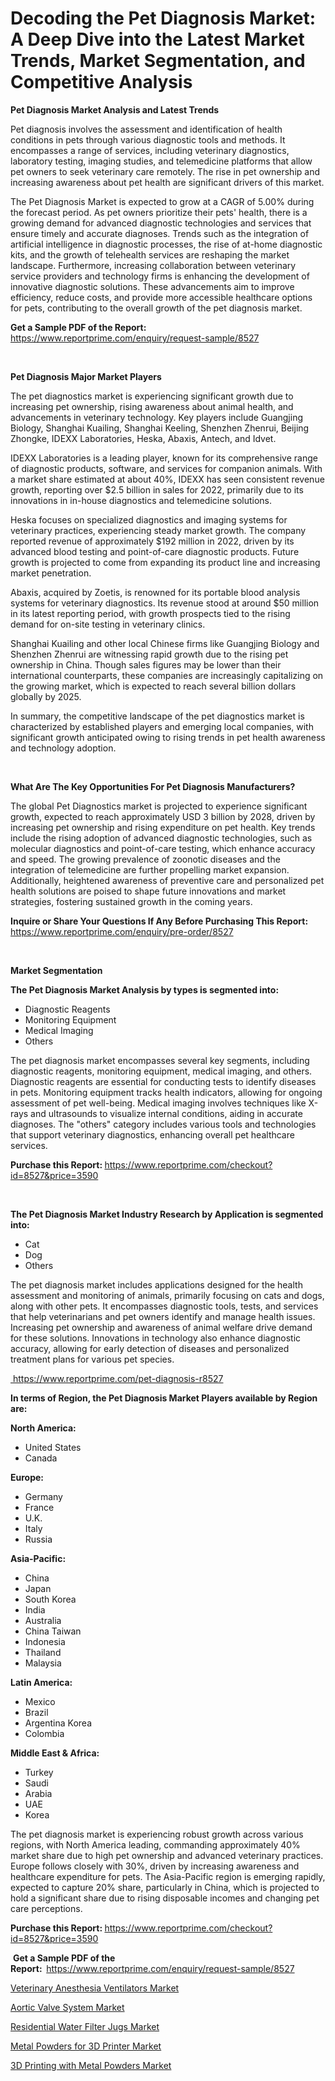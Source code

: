 <p><h1>Decoding the Pet Diagnosis Market: A Deep Dive into the Latest Market Trends, Market Segmentation, and Competitive Analysis</h1></p><p><strong>Pet Diagnosis Market Analysis and Latest Trends</strong></p>
<p><p>Pet diagnosis involves the assessment and identification of health conditions in pets through various diagnostic tools and methods. It encompasses a range of services, including veterinary diagnostics, laboratory testing, imaging studies, and telemedicine platforms that allow pet owners to seek veterinary care remotely. The rise in pet ownership and increasing awareness about pet health are significant drivers of this market.</p><p>The Pet Diagnosis Market is expected to grow at a CAGR of 5.00% during the forecast period. As pet owners prioritize their pets' health, there is a growing demand for advanced diagnostic technologies and services that ensure timely and accurate diagnoses. Trends such as the integration of artificial intelligence in diagnostic processes, the rise of at-home diagnostic kits, and the growth of telehealth services are reshaping the market landscape. Furthermore, increasing collaboration between veterinary service providers and technology firms is enhancing the development of innovative diagnostic solutions. These advancements aim to improve efficiency, reduce costs, and provide more accessible healthcare options for pets, contributing to the overall growth of the pet diagnosis market.</p></p>
<p><strong>Get a Sample PDF of the Report:&nbsp;</strong> <a href="https://www.reportprime.com/enquiry/request-sample/8527">https://www.reportprime.com/enquiry/request-sample/8527</a></p>
<p>&nbsp;</p>
<p><strong>Pet Diagnosis Major Market Players</strong></p>
<p><p>The pet diagnostics market is experiencing significant growth due to increasing pet ownership, rising awareness about animal health, and advancements in veterinary technology. Key players include Guangjing Biology, Shanghai Kuailing, Shanghai Keeling, Shenzhen Zhenrui, Beijing Zhongke, IDEXX Laboratories, Heska, Abaxis, Antech, and Idvet.</p><p>IDEXX Laboratories is a leading player, known for its comprehensive range of diagnostic products, software, and services for companion animals. With a market share estimated at about 40%, IDEXX has seen consistent revenue growth, reporting over $2.5 billion in sales for 2022, primarily due to its innovations in in-house diagnostics and telemedicine solutions.</p><p>Heska focuses on specialized diagnostics and imaging systems for veterinary practices, experiencing steady market growth. The company reported revenue of approximately $192 million in 2022, driven by its advanced blood testing and point-of-care diagnostic products. Future growth is projected to come from expanding its product line and increasing market penetration.</p><p>Abaxis, acquired by Zoetis, is renowned for its portable blood analysis systems for veterinary diagnostics. Its revenue stood at around $50 million in its latest reporting period, with growth prospects tied to the rising demand for on-site testing in veterinary clinics.</p><p>Shanghai Kuailing and other local Chinese firms like Guangjing Biology and Shenzhen Zhenrui are witnessing rapid growth due to the rising pet ownership in China. Though sales figures may be lower than their international counterparts, these companies are increasingly capitalizing on the growing market, which is expected to reach several billion dollars globally by 2025.</p><p>In summary, the competitive landscape of the pet diagnostics market is characterized by established players and emerging local companies, with significant growth anticipated owing to rising trends in pet health awareness and technology adoption.</p></p>
<p>&nbsp;</p>
<p><strong>What Are The Key Opportunities For Pet Diagnosis Manufacturers?</strong></p>
<p><p>The global Pet Diagnostics market is projected to experience significant growth, expected to reach approximately USD 3 billion by 2028, driven by increasing pet ownership and rising expenditure on pet health. Key trends include the rising adoption of advanced diagnostic technologies, such as molecular diagnostics and point-of-care testing, which enhance accuracy and speed. The growing prevalence of zoonotic diseases and the integration of telemedicine are further propelling market expansion. Additionally, heightened awareness of preventive care and personalized pet health solutions are poised to shape future innovations and market strategies, fostering sustained growth in the coming years.</p></p>
<p><strong>Inquire or Share Your Questions If Any Before Purchasing This Report:</strong> <a href="https://www.reportprime.com/enquiry/pre-order/8527">https://www.reportprime.com/enquiry/pre-order/8527</a></p>
<p>&nbsp;</p>
<p><strong>Market Segmentation</strong></p>
<p><strong>The Pet Diagnosis Market Analysis by types is segmented into:</strong></p>
<p><ul><li>Diagnostic Reagents</li><li>Monitoring Equipment</li><li>Medical Imaging</li><li>Others</li></ul></p>
<p><p>The pet diagnosis market encompasses several key segments, including diagnostic reagents, monitoring equipment, medical imaging, and others. Diagnostic reagents are essential for conducting tests to identify diseases in pets. Monitoring equipment tracks health indicators, allowing for ongoing assessment of pet well-being. Medical imaging involves techniques like X-rays and ultrasounds to visualize internal conditions, aiding in accurate diagnoses. The "others" category includes various tools and technologies that support veterinary diagnostics, enhancing overall pet healthcare services.</p></p>
<p><strong>Purchase this Report:&nbsp;</strong><a href="https://www.reportprime.com/checkout?id=8527&price=3590">https://www.reportprime.com/checkout?id=8527&price=3590</a></p>
<p>&nbsp;</p>
<p><strong>The Pet Diagnosis Market Industry Research by Application is segmented into:</strong></p>
<p><ul><li>Cat</li><li>Dog</li><li>Others</li></ul></p>
<p><p>The pet diagnosis market includes applications designed for the health assessment and monitoring of animals, primarily focusing on cats and dogs, along with other pets. It encompasses diagnostic tools, tests, and services that help veterinarians and pet owners identify and manage health issues. Increasing pet ownership and awareness of animal welfare drive demand for these solutions. Innovations in technology also enhance diagnostic accuracy, allowing for early detection of diseases and personalized treatment plans for various pet species.</p></p>
<p><a href="https://www.reportprime.com/pet-diagnosis-r8527">&nbsp;https://www.reportprime.com/pet-diagnosis-r8527</a></p>
<p><strong>In terms of Region, the Pet Diagnosis Market Players available by Region are:</strong></p>
<p>
    <p> <strong> North America: </strong>
        <ul>
            <li>United States</li>
            <li>Canada</li>
        </ul>
        </p> 
    <p> <strong> Europe: </strong>
        <ul>
            <li>Germany</li>
            <li>France</li>
            <li>U.K.</li>
            <li>Italy</li>
            <li>Russia</li>
        </ul>
        </p> 
    <p> <strong> Asia-Pacific: </strong>
        <ul>
            <li>China</li>
            <li>Japan</li>
            <li>South Korea</li>
            <li>India</li>
            <li>Australia</li>
            <li>China Taiwan</li>
            <li>Indonesia</li>
            <li>Thailand</li>
            <li>Malaysia</li>
        </ul>
        </p> 
    <p> <strong> Latin America: </strong>
        <ul>
            <li>Mexico</li>
            <li>Brazil</li>
            <li>Argentina Korea</li>
            <li>Colombia</li>
        </ul>
        </p> 
    <p> <strong> Middle East & Africa: </strong>
        <ul>
            <li>Turkey</li>
            <li>Saudi</li>
            <li>Arabia</li>
            <li>UAE</li>
            <li>Korea</li>
        </ul>
    </p>
    </p>
<p><p>The pet diagnosis market is experiencing robust growth across various regions, with North America leading, commanding approximately 40% market share due to high pet ownership and advanced veterinary practices. Europe follows closely with 30%, driven by increasing awareness and healthcare expenditure for pets. The Asia-Pacific region is emerging rapidly, expected to capture 20% share, particularly in China, which is projected to hold a significant share due to rising disposable incomes and changing pet care perceptions.</p></p>
<p><strong>Purchase this Report: </strong><a href="https://www.reportprime.com/checkout?id=8527&price=3590">https://www.reportprime.com/checkout?id=8527&price=3590</a></p>
<p>&nbsp;<strong>Get a Sample PDF of the Report:&nbsp;&nbsp;</strong><a href="https://www.reportprime.com/enquiry/request-sample/8527">https://www.reportprime.com/enquiry/request-sample/8527</a></p>
<p><strong></strong></p>
<p><p><a href="https://www.linkedin.com/pulse/what-growth-opportunities-challenges-veterinary-anesthesia-0kpkf?trackingId=PFFjTwILRjCDNP4drdT7Bw%3D%3D">Veterinary Anesthesia Ventilators Market</a></p><p><a href="https://github.com/GRUBBSCHARLES/Market-Research-Report-List-1/blob/main/aortic-valve-system-market.md">Aortic Valve System Market</a></p><p><a href="https://issuu.com/reportprime-2/docs/residential-water-filter-jugs-marke_47d1bd7459a1e9">Residential Water Filter Jugs Market</a></p><p><a href="https://medium.com/@alaasultan2024/the-metal-powders-for-3d-printer-market-is-anticipated-to-experience-significant-growth-with-a-a99913386f37">Metal Powders for 3D Printer Market</a></p><p><a href="https://medium.com/@alaasultan2024/this-3d-printing-with-metal-powders-market-research-report-evaluates-the-key-market-trends-721878d7d283">3D Printing with Metal Powders Market</a></p></p>